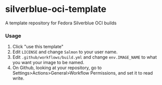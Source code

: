 # silverblue-oci-template
A template repository for Fedora Silverblue OCI builds

### Usage
1. Click "use this template"
2. Edit `LICENSE` and change `Salmon` to your user name.
3. Edit `.github/workflows/build.yml` and change `env.IMAGE_NAME` to what you want your image to be named.
4. On Github, looking at your repository, go to Settings>Actions>General>Workflow Permissions, and set it to read write.
